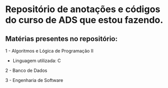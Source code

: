 # Repositório de anotações e códigos do curso de ADS que estou fazendo.

## Matérias presentes no repositório:

1 - Algoritmos e Lógica de Programação II      
* Linguagem utilizada: C

2 - Banco de Dados

3 - Engenharia de Software